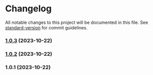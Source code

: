 # Changelog

All notable changes to this project will be documented in this file. See [standard-version](https://github.com/conventional-changelog/standard-version) for commit guidelines.

### [1.0.3](https://github.com/ChaseDDevelopment/ChaseDDevelopment.github.io/compare/v1.0.2...v1.0.3) (2023-10-22)

### [1.0.2](https://github.com/ChaseDDevelopment/ChaseDDevelopment.github.io/compare/v1.0.1...v1.0.2) (2023-10-22)

### 1.0.1 (2023-10-22)
